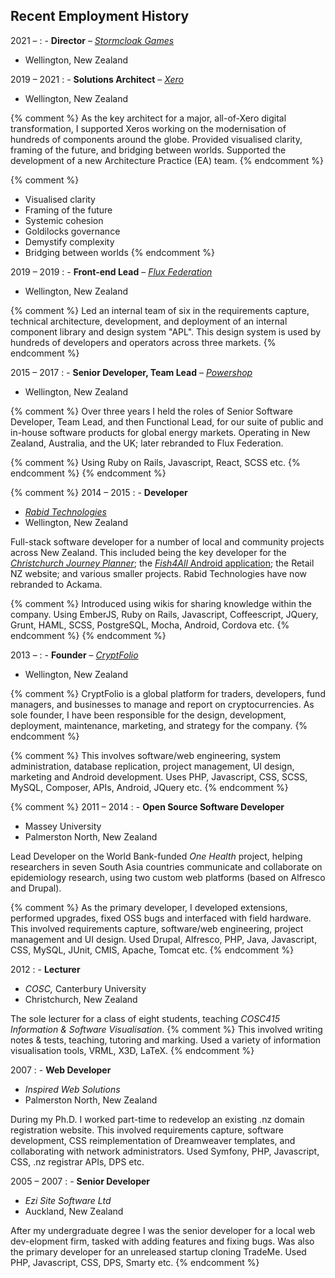 ## Recent Employment History

2021 &ndash;
: - **Director** &ndash; _[Stormcloak Games](https://stormcloak.games)_
  - Wellington, New Zealand

2019 &ndash; 2021
: - **Solutions Architect** &ndash;  _[Xero](https://xero.com)_
  - Wellington, New Zealand

  {% comment %}
  As the key architect for a major, all-of-Xero digital transformation,
  I supported Xeros working on the modernisation of hundreds of components around the globe.
  Provided visualised clarity, framing of the future, and bridging between worlds.
  Supported the development of a new Architecture Practice (EA) team.
  {% endcomment %}

  {% comment %}
  - Visualised clarity
  - Framing of the future
  - Systemic cohesion
  - Goldilocks governance
  - Demystify complexity
  - Bridging between worlds
  {% endcomment %}

2019 &ndash; 2019
: - **Front-end Lead** &ndash; _[Flux Federation](https://fluxfederation.com)_
  - Wellington, New Zealand

  {% comment %}
  Led an internal team of six in the requirements capture,
  technical architecture, development, and deployment of an
  internal component library and design system "APL".
  This design system is used by hundreds of developers
  and operators across three markets.
  {% endcomment %}

2015 &ndash; 2017
: - **Senior Developer, Team Lead** &ndash; _[Powershop](https://powershop.co.nz)_
  - Wellington, New Zealand

{% comment %}
  Over three years I held the roles of
  Senior Software Developer, Team Lead, and then Functional Lead,
  for our suite of public and in-house software products
  for global energy markets.
  Operating in New Zealand, Australia, and the UK; later rebranded to Flux Federation.

  {% comment %}
  Using Ruby on Rails, Javascript, React, SCSS etc.
  {% endcomment %}
{% endcomment %}

{% comment %}
2014 &ndash; 2015
: - **Developer**
  - _[Rabid Technologies](https://rabid.co.nz)_
  - Wellington, New Zealand

  Full-stack software developer for a number of local and community projects across New Zealand.
  This included being the key developer for the
  _[Christchurch Journey Planner](http://metroinfo.co.nz/journeyplanner/index.html?region=christchurch)_;
  the [_Fish4All_ Android application](https://play.google.com/store/apps/details?id=nz.co.fish4all.app&hl=en);
  the Retail NZ website;
  and various smaller projects.
  Rabid Technologies have now rebranded to Ackama.

  {% comment %}
  Introduced using wikis for sharing knowledge within the company.
  Using EmberJS, Ruby on Rails, Javascript, Coffeescript, JQuery, Grunt, HAML, SCSS, PostgreSQL, Mocha, Android, Cordova etc.
  {% endcomment %}
{% endcomment %}

2013 &ndash;
: - **Founder** &ndash; _[CryptFolio](https://cryptfolio.com)_
  - Wellington, New Zealand

  {% comment %}
  CryptFolio is a global platform for traders, developers, fund managers,
  and businesses to manage and report on cryptocurrencies.
  As sole founder, I have been responsible for the design, development,
  deployment, maintenance, marketing, and strategy for the company.
  {% endcomment %}

  {% comment %}
  This involves software/web engineering, system administration, database replication,
  project management, UI design, marketing and Android development. Uses PHP, Javascript, CSS, SCSS, MySQL, Composer, APIs,
  Android, JQuery etc.
  {% endcomment %}

{% comment %}
2011 &ndash; 2014
: - **Open Source Software Developer**
  - Massey University
  - Palmerston North, New Zealand

  Lead Developer on the World Bank-funded _One Health_ project, helping researchers
  in seven South Asia countries communicate and collaborate on epidemiology research, using two custom web platforms (based on Alfresco and Drupal).

  {% comment %}
  As the primary developer, I developed extensions,
  performed upgrades, fixed OSS bugs and interfaced with field hardware.
  This involved requirements capture, software/web
  engineering, project management and UI design. Used Drupal, Alfresco, PHP, Java, Javascript, CSS, MySQL, JUnit, CMIS,
  Apache, Tomcat etc.
  {% endcomment %}

2012
: - **Lecturer**
  - _COSC,_
      Canterbury University
  - Christchurch, New Zealand

  The sole lecturer for a class of eight students, teaching
  _COSC415 Information & Software Visualisation_.
  {% comment %}
  This involved writing notes & tests, teaching, tutoring and marking.
  Used a variety of information visualisation tools, VRML, X3D, LaTeX.
  {% endcomment %}

2007
: - **Web Developer**
  - _Inspired Web Solutions_
  - Palmerston North, New Zealand

  During my Ph.D. I worked part-time to redevelop an existing .nz domain registration website. This involved requirements
  capture, software development, CSS reimplementation of Dreamweaver templates, and collaborating with network administrators. Used
  Symfony, PHP, Javascript, CSS, .nz registrar APIs, DPS etc.

2005 &ndash; 2007
: - **Senior Developer**
  - _Ezi Site Software Ltd_
  - Auckland, New Zealand

  After my undergraduate degree I was the senior developer for a local web dev-elopment firm, tasked with adding
  features and fixing bugs. Was also the primary developer for an unreleased startup cloning TradeMe. Used PHP, Javascript,
  CSS, DPS, Smarty etc.
{% endcomment %}
